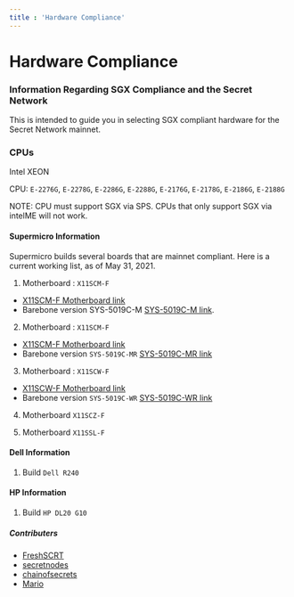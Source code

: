 ```yaml
---
title : 'Hardware Compliance'
---
```


# Hardware Compliance

### Information Regarding SGX Compliance and the Secret Network

This is intended to guide you in selecting SGX compliant hardware for the Secret Network mainnet.

### CPUs

Intel XEON

CPU: `E-2276G`, `E-2278G`, `E-2286G`, `E-2288G`, `E-2176G`, `E-2178G`, `E-2186G`, `E-2188G`

NOTE: CPU must support SGX via SPS. CPUs that only support SGX via intelME will not work.

#### Supermicro Information

Supermicro builds several boards that are mainnet compliant. Here is a current working list, as of May 31, 2021.

1. Motherboard : `X11SCM-F`
* [X11SCM-F Motherboard link](https://www.supermicro.com/products/motherboard/X11/X11SCM-F.cfm)
* Barebone version SYS-5019C-M [SYS-5019C-M link](https://www.supermicro.com/en/products/system/1U/5019/SYS-5019C-M.cfm).

2. Motherboard : `X11SCM-F`
 * [X11SCM-F Motherboard link](https://www.supermicro.com/products/motherboard/X11/X11SCM-F.cfm)
 * Barebone version `SYS-5019C-MR` [SYS-5019C-MR link](https://www.supermicro.com/en/products/system/1U/5019/SYS-5019C-MR.cfm)

3. Motherboard : `X11SCW-F`
 * [X11SCW-F Motherboard link](https://www.supermicro.com/products/motherboard/X11/X11SCW-F.cfm)
 * Barebone version `SYS-5019C-WR` [SYS-5019C-WR link](https://www.supermicro.com/en/products/system/1U/5019/SYS-5019C-WR.cfm)

4. Motherboard `X11SCZ-F`
 
5. Motherboard `X11SSL-F`

#### Dell Information

1. Build `Dell R240`

#### HP Information
1. Build `HP DL20 G10`


##### Contributers

* [FreshSCRT](https://secretnodes.com/secret/chains/secret-2/validators/6AFCF9EB1AC264954C784274A6ABF012D50EB0B6)
* [secretnodes](https://secretnodes.com/secret/chains/secret-2/validators/81EBCE2FFC29820351C086E9EDA6A220098FF41C)
* [chainofsecrets](https://secretnodes.com/secret/chains/secret-2/validators/1B68882AB7CD6BC4CDDD742FC8F3D1FDE31C1A82)
* [Mario](https://secretnodes.com/secret/chains/secret-2/validators/2DD098C8ECAF04DFE31BBC59799C786AC09BF53F)